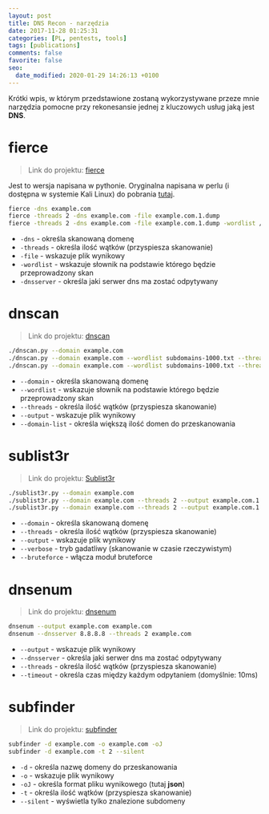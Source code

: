 ```yaml
---
layout: post
title: DNS Recon - narzędzia
date: 2017-11-28 01:25:31
categories: [PL, pentests, tools]
tags: [publications]
comments: false
favorite: false
seo:
  date_modified: 2020-01-29 14:26:13 +0100
---
```


Krótki wpis, w którym przedstawione zostaną wykorzystywane przeze mnie narzędzia pomocne przy rekonesansie jednej z kluczowych usług jaką jest **DNS**.

# fierce

  > Link do projektu: [fierce](https://github.com/mschwager/fierce)

Jest to wersja napisana w pythonie. Oryginalna napisana w perlu (i dostępna w systemie Kali Linux) do pobrania [tutaj](https://github.com/davidpepper/fierce-domain-scanner).

```bash
fierce -dns example.com
fierce -threads 2 -dns example.com -file example.com.1.dump
fierce -threads 2 -dns example.com -file example.com.1.dump -wordlist /usr/share/fierce/hosts.txt -dnsserver 8.8.8.8
```

- `-dns` - określa skanowaną domenę
- `-threads` - określa ilość wątków (przyspiesza skanowanie)
- `-file` - wskazuje plik wynikowy
- `-wordlist` - wskazuje słownik na podstawie którego będzie przeprowadzony skan
- `-dnsserver` - określa jaki serwer dns ma zostać odpytywany

# dnscan

  > Link do projektu: [dnscan](https://github.com/rbsec/dnscan)

```bash
./dnscan.py --domain example.com
./dnscan.py --domain example.com --wordlist subdomains-1000.txt --threads 2
./dnscan.py --domain example.com --wordlist subdomains-1000.txt --threads 2 --output example.com.1.dump
```

- `--domain` - określa skanowaną domenę
- `--wordlist` - wskazuje słownik na podstawie którego będzie przeprowadzony skan
- `--threads` - określa ilość wątków (przyspiesza skanowanie)
- `--output` - wskazuje plik wynikowy
- `--domain-list` - określa większą ilość domen do przeskanowania

# sublist3r

  > Link do projektu: [Sublist3r](https://github.com/aboul3la/Sublist3r)

```bash
./sublist3r.py --domain example.com
./sublist3r.py --domain example.com --threads 2 --output example.com.1.output --verbose
./sublist3r.py --domain example.com --threads 2 --output example.com.1.output --verbose --bruteforce
```

- `--domain` - określa skanowaną domenę
- `--threads` - określa ilość wątków (przyspiesza skanowanie)
- `--output` - wskazuje plik wynikowy
- `--verbose` - tryb gadatliwy (skanowanie w czasie rzeczywistym)
- `--bruteforce` - włącza moduł bruteforce

# dnsenum

  > Link do projektu: [dnsenum](https://github.com/fwaeytens/dnsenum)

```bash
dnsenum --output example.com example.com
dnsenum --dnsserver 8.8.8.8 --threads 2 example.com
```

- `--output` - wskazuje plik wynikowy
- `--dnsserver` - określa jaki serwer dns ma zostać odpytywany
- `--threads` - określa ilość wątków (przyspiesza skanowanie)
- `--timeout` - określa czas między każdym odpytaniem (domyślnie: 10ms)

# subfinder

  > Link do projektu: [subfinder](https://github.com/subfinder/subfinder)

```bash
subfinder -d example.com -o example.com -oJ
subfinder -d example.com -t 2 --silent
```

- `-d` - określa nazwę domeny do przeskanowania
- `-o` - wskazuje plik wynikowy
- `-oJ` - określa format pliku wynikowego (tutaj **json**)
- `-t` - określa ilość wątków (przyspiesza skanowanie)
- `--silent` - wyświetla tylko znalezione subdomeny
